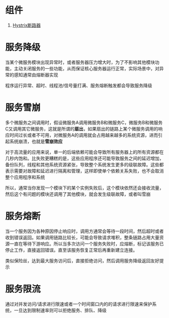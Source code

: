 # 组件

1. [Hystrix断路器](https://github.com/andochiwa/SpringCloud/blob/master/Notes/Hystrix.md)



# 服务降级

当某个微服务模块出现异常时，或者服务器压力增大时，为了不影响其他模块功能，主动关闭服务的一些功能，从而保证核心服务器运行正常，实际场景中，对异常的感知通常由熔断器实现

程序运行异常、超时、线程池/信号量打满、服务熔断触发都会导致服务降级



# 服务雪崩

多个微服务之间调用时，假设微服务A调用微服务B和微服务C，微服务B和微服务C又调用其它微服务，这就是所谓的**扇出**，如果扇出的链路上某个微服务调用的响应时间过长或者不可用，对微服务A的调用就会占用越来越多的系统资源，进而引起系统崩溃，也就是**雪崩效应**

对于高流量的应用来说，单一的后端依赖可能会导致所有服务器上的所有资源都在几秒内饱和。比失败更糟糕的是，这些应用程序还可能导致服务之间的延迟增加，备份队列，线程和其他系统资源紧张，导致整个系统发生更多的级联故障。这些都表示需要对故障和延迟进行隔离和管理，这样即使单个依赖关系失败，也不会取消整个应用程序和系统

所以，通常当你发现一个模块下的某个实例失败后，这个模块依然还会接收流量，然后这个有问题的模块还调用了其他模块，就会发生级联故障，或者叫雪崩

# 服务熔断

当一个服务因为各种原因停止响应时，调用方通常会等待一段时间，然后超时或者收到错误返回。如果调用链路比较长，可能会导致请求堆积，整条链路占用大量资源一直在等待下游响应。所以当多次访问一个服务失败时，应熔断，标记该服务已停止工作，直接返回错误。直至该服务恢复正常后再重新建立连接。

类似保险丝，达到最大服务访问后，直接拒绝访问，然后调用服务降级返回友好提示



# 服务限流

通过对并发访问/请求进行限速或者一个时间窗口内的的请求进行限速来保护系统，一旦达到限制速率则可以拒绝服务、排队、降级


